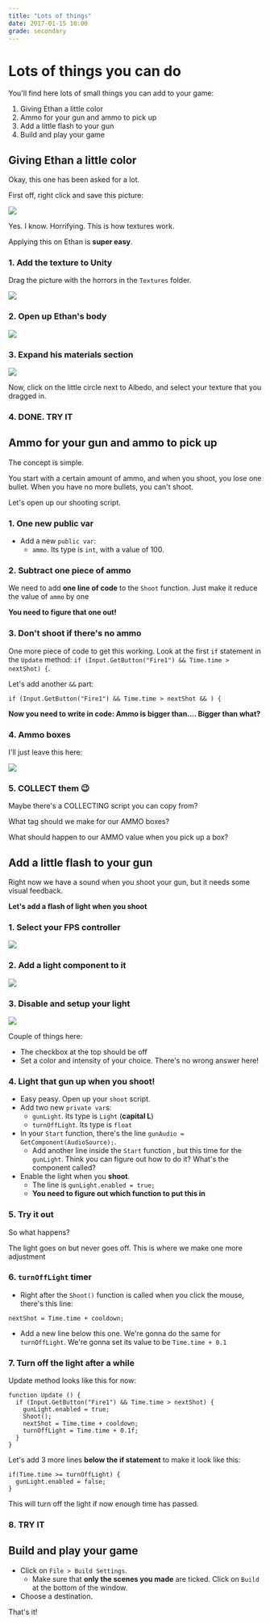 ```yaml
---
title: "Lots of things"
date: 2017-01-15 10:00
grade: secondary
---
```


# Lots of things you can do

You'll find here lots of small things you can add to your game:

1. Giving Ethan a little color
2. Ammo for your gun and ammo to pick up
3. Add a little flash to your gun
3. Build and play your game

## Giving Ethan a little color

Okay, this one has been asked for a lot.

First off, right click and save this picture:

![](http://i.imgur.com/P7wsEuI.jpg)

Yes. I know. Horrifying. This is how textures work.

Applying this on Ethan is __super easy__.

### 1. Add the texture to Unity

Drag the picture with the horrors in the `Textures` folder.

![](http://i.imgur.com/APYSj4I.png)

### 2. Open up Ethan's body

![](http://i.imgur.com/MYZ8Rul.png)

### 3. Expand his materials section

![](http://i.imgur.com/cZUBAJa.png)

Now, click on the little circle next to Albedo, and select your texture that you dragged in.

### 4. DONE. TRY IT

## Ammo for your gun and ammo to pick up

The concept is simple.

You start with a certain amount of ammo, and when you shoot, you lose one bullet. When you have no more bullets, you can't shoot.

Let's open up our shooting script.

### 1. One new public var

- Add a new `public var`:
  - `ammo`. Its type is `int`, with a value of 100.

### 2. Subtract one piece of ammo

We need to add __one line of code__ to the `Shoot` function. Just make it reduce the value of `ammo` by one

__You need to figure that one out!__


### 3. Don't shoot if there's no ammo

One more piece of code to get this working. Look at the first `if` statement in the `Update` method: `if (Input.GetButton("Fire1") && Time.time > nextShot) {`.

Let's add another `&&` part:

```
if (Input.GetButton("Fire1") && Time.time > nextShot && ) {
```

__Now you need to write in code: Ammo is bigger than.... Bigger than what?__


### 4. Ammo boxes

I'll just leave this here:

![](http://i.imgur.com/ypFGvhk.png)

### 5. COLLECT them 😉

Maybe there's a COLLECTING script you can copy from?

What tag should we make for our AMMO boxes?

What should happen to our AMMO value when you pick up a box?

## Add a little flash to your gun

Right now we have a sound when you shoot your gun, but it needs some visual feedback.

__Let's add a flash of light when you shoot__

### 1. Select your FPS controller

![](http://i.imgur.com/nZTUyh3.png)

### 2. Add a light component to it

![](http://i.imgur.com/G3rcsWU.png)

### 3. Disable and setup your light

![](http://i.imgur.com/JRyM9sL.png)

Couple of things here:

- The checkbox at the top should be off
- Set a color and intensity of your choice. There's no wrong answer here!

### 4. Light that gun up when you shoot!

- Easy peasy. Open up your `shoot` script.
- Add two new `private var`s:
  - `gunLight`. Its type is `Light` (__capital L__)
  - `turnOffLight`. Its type is `float`
- In your `Start` function, there's the line `gunAudio = GetComponent(AudioSource);`.
  - Add another line inside the `Start` function , but this time for the `gunLight`. Think you can figure out how to do it? What's the component called?
- Enable the light when you __shoot__.
  - The line is `gunLight.enabled = true;`
  - __You need to figure out which function to put this in__


### 5. Try it out

So what happens?

The light goes on but never goes off. This is where we make one more adjustment

### 6. `turnOffLight` timer

- Right after the `Shoot()` function is called when you click the mouse, there's this line:

```
nextShot = Time.time + cooldown;
```

- Add a new line below this one. We're gonna do the same for `turnOffLight`. We're gonna set its value to be `Time.time + 0.1`


### 7. Turn off the light after a while

Update method looks like this for now:

```
function Update () {
  if (Input.GetButton("Fire1") && Time.time > nextShot) {
  	gunLight.enabled = true;
    Shoot();
    nextShot = Time.time + cooldown;
    turnOffLight = Time.time + 0.1f;
  }
}
```

Let's add 3 more lines __below the if statement__ to make it look like this:


```
if(Time.time >= turnOffLight) {
  gunLight.enabled = false;
}
```

This will turn off the light if now enough time has passed.


### 8. TRY IT

## Build and play your game

- Click on `File > Build Settings`.
    - Make sure that __only the scenes you made__ are ticked. Click on `Build` at the bottom of the window.
- Choose a destination.

That's it!

